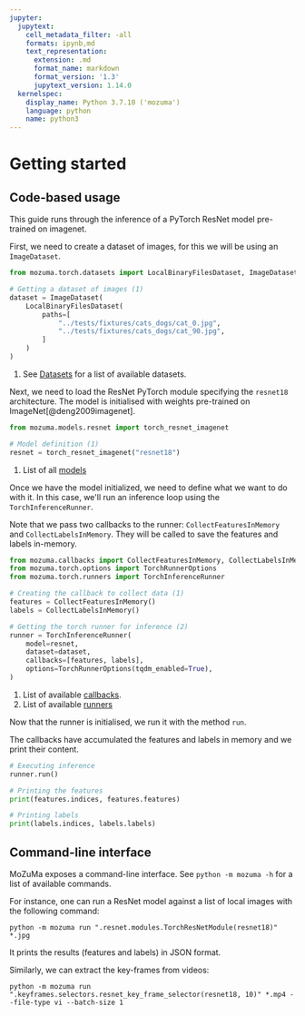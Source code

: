```yaml
---
jupyter:
  jupytext:
    cell_metadata_filter: -all
    formats: ipynb,md
    text_representation:
      extension: .md
      format_name: markdown
      format_version: '1.3'
      jupytext_version: 1.14.0
  kernelspec:
    display_name: Python 3.7.10 ('mozuma')
    language: python
    name: python3
---
```



# Getting started

## Code-based usage

This guide runs through the inference of a PyTorch ResNet model pre-trained on imagenet.

First, we need to create a dataset of images, for this we will be using an `ImageDataset`.

```python
from mozuma.torch.datasets import LocalBinaryFilesDataset, ImageDataset

# Getting a dataset of images (1)
dataset = ImageDataset(
    LocalBinaryFilesDataset(
        paths=[
            "../tests/fixtures/cats_dogs/cat_0.jpg",
            "../tests/fixtures/cats_dogs/cat_90.jpg",
        ]
    )
)
```


1.  See [Datasets](references/datasets.md) for a list of available datasets.

Next, we need to load the ResNet PyTorch module specifying the `resnet18` architecture.
The model is initialised with weights pre-trained on ImageNet[@deng2009imagenet].

```python
from mozuma.models.resnet import torch_resnet_imagenet

# Model definition (1)
resnet = torch_resnet_imagenet("resnet18")
```


1. List of all [models](models/index.md)

Once we have the model initialized, we need to define what we want to do with it.
In this case, we'll run an inference loop using the `TorchInferenceRunner`.

Note that we pass two callbacks to the runner: `CollectFeaturesInMemory` and `CollectLabelsInMemory`.
They will be called to save the features and labels in-memory.

```python
from mozuma.callbacks import CollectFeaturesInMemory, CollectLabelsInMemory
from mozuma.torch.options import TorchRunnerOptions
from mozuma.torch.runners import TorchInferenceRunner

# Creating the callback to collect data (1)
features = CollectFeaturesInMemory()
labels = CollectLabelsInMemory()

# Getting the torch runner for inference (2)
runner = TorchInferenceRunner(
    model=resnet,
    dataset=dataset,
    callbacks=[features, labels],
    options=TorchRunnerOptions(tqdm_enabled=True),
)
```

1. List of available [callbacks](references/callbacks.md).
2. List of available [runners](references/runners.md)

Now that the runner is initialised, we run it with the method `run`.

The callbacks have accumulated the features and labels in memory and we print their content.

```python
# Executing inference
runner.run()

# Printing the features
print(features.indices, features.features)

# Printing labels
print(labels.indices, labels.labels)
```

## Command-line interface

MoZuMa exposes a command-line interface. See `python -m mozuma -h` for a list of available commands.

For instance, one can run a ResNet model against a list of local images with the following command:

```shell
python -m mozuma run ".resnet.modules.TorchResNetModule(resnet18)" *.jpg
```

It prints the results (features and labels) in JSON format.

Similarly, we can extract the key-frames from videos:

```shell
python -m mozuma run ".keyframes.selectors.resnet_key_frame_selector(resnet18, 10)" *.mp4 --file-type vi --batch-size 1
```
